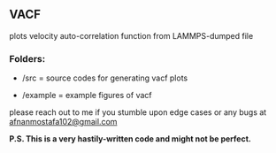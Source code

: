 ## VACF
plots velocity auto-correlation function from LAMMPS-dumped file

### Folders:

* /src = source codes for generating vacf plots

* /example = example figures of vacf

please reach out to me if you stumble upon edge cases or any bugs at afnanmostafa102@gmail.com

**P.S. This is a very hastily-written code and might not be perfect.**